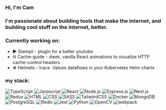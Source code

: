 ### Hi, I'm Cam
### I'm passionate about building tools that make the internet, and building cool stuff on the internet, better. 


### Currently working on:
- ▶️ Stampii - plugin for a better youtube
- 🌐 Cache-guide - sleek, vanilla React animations to visualize HTTP cache-control headers
- ☸️ Helmets - trace .Values dataflows in your Kubernetes Helm charts 


### my stack:
![TypeScript](https://img.shields.io/badge/TypeScript-007ACC?style=for-the-badge&logo=typescript&logoColor=white)
![Javascript](https://img.shields.io/badge/JavaScript-323330?style=for-the-badge&logo=javascript&logoColor=F7DF1E)
![React](https://img.shields.io/badge/React-20232A?style=for-the-badge&logo=react&logoColor=61DAFB)
![Node.js](https://img.shields.io/badge/Node.js-43853D?style=for-the-badge&logo=node.js&logoColor=white)
![Express.js](https://img.shields.io/badge/Express.js-404D59?style=for-the-badge)
![Next.js](https://img.shields.io/badge/next%20js-000000?style=for-the-badge&logo=nextdotjs&logoColor=white)
![Redux](https://img.shields.io/badge/Redux-593D88?style=for-the-badge&logo=redux&logoColor=white)
![HTML](https://img.shields.io/badge/HTML5-E34F26?style=for-the-badge&logo=html5&logoColor=white)
![CSS](https://img.shields.io/badge/CSS3-1572B6?style=for-the-badge&logo=css3&logoColor=white)
![SASS](https://img.shields.io/badge/Sass-CC6699?style=for-the-badge&logo=sass&logoColor=white)
![TailwindCSS](https://img.shields.io/badge/Tailwind_CSS-38B2AC?style=for-the-badge&logo=tailwind-css&logoColor=white)
![Docker](https://img.shields.io/badge/Docker-2CA5E0?style=for-the-badge&logo=docker&logoColor=white)
![MongoDB](https://img.shields.io/badge/MongoDB-4EA94B?style=for-the-badge&logo=mongodb&logoColor=white)
![PostgreSQL](https://img.shields.io/badge/PostgreSQL-316192?style=for-the-badge&logo=postgresql&logoColor=white)
![Redis](https://img.shields.io/badge/redis-%23DD0031.svg?&style=for-the-badge&logo=redis&logoColor=white)
![Jest](https://img.shields.io/badge/Jest-323330?style=for-the-badge&logo=Jest&logoColor=white)
![Python](https://img.shields.io/badge/Python-3776AB?style=for-the-badge&logo=python&logoColor=white)
![OpenCV](https://img.shields.io/badge/OpenCV-27338e?style=for-the-badge&logo=OpenCV&logoColor=white)
![webpack](https://img.shields.io/badge/Webpack-8DD6F9?style=for-the-badge&logo=Webpack&logoColor=white)
<!--
**dev-cameron/dev-cameron** is a ✨ _special_ ✨ repository because its `README.md` (this file) appears on your GitHub profile.

Here are some ideas to get you started:

- 🔭 I’m currently working on ...
- 🌱 I’m currently learning ...
- 👯 I’m looking to collaborate on ...
- 🤔 I’m looking for help with ...
- 💬 Ask me about ...
- 📫 How to reach me: ...
- 😄 Pronouns: ...
- ⚡ Fun fact: ...
-->
